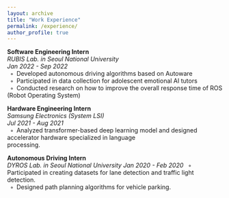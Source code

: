 ```yaml
---
layout: archive
title: "Work Experience"
permalink: /experience/
author_profile: true
---
```

**Software Engineering Intern**  
*RUBIS Lab. in Seoul National University*  
*Jan 2022 - Sep 2022*  
&ensp;◦&ensp;Developed autonomous driving algorithms based on Autoware  
&ensp;◦&ensp;Participated in data collection for adolescent emotional AI tutors  
&ensp;◦&ensp;Conducted research on how to improve the overall response time of ROS (Robot Operating System)  

**Hardware Engineering Intern**  
*Samsung Electronics (System LSI)*  
*Jul 2021 - Aug 2021*  
&ensp;◦&ensp;Analyzed transformer-based deep learning model and designed accelerator hardware specialized in language  
processing.  

**Autonomous Driving Intern**  
*DYROS Lab. in Seoul National University*
*Jan 2020 - Feb 2020*
&ensp;◦&ensp;Participated in creating datasets for lane detection and traffic light detection.  
&ensp;◦&ensp;Designed path planning algorithms for vehicle parking.  

